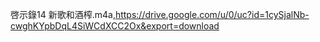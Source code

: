 啓示錄14 新歌和酒榨.m4a,https://drive.google.com/u/0/uc?id=1cySjalNb-cwghKYpbDqL4SiWCdXCC2Ox&export=download